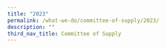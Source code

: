 ```yaml
---
title: "2023"
permalink: /what-we-do/committee-of-supply/2023/
description: ""
third_nav_title: Committee of Supply
---
```

